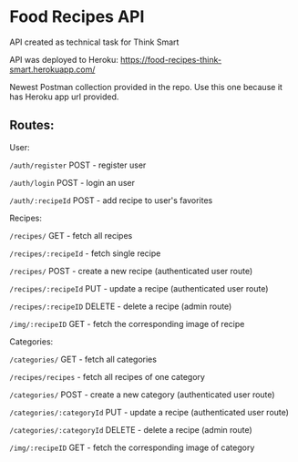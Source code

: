 # Food Recipes API

API created as technical task for Think Smart

API was deployed to Heroku: https://food-recipes-think-smart.herokuapp.com/

Newest Postman collection provided in the repo. Use this one because it has Heroku app url provided.

## Routes:

User:

`/auth/register` POST - register user

`/auth/login` POST - login an user

`/auth/:recipeId` POST - add recipe to user's favorites

Recipes:

`/recipes/` GET - fetch all recipes

`/recipes/:recipeId` - fetch single recipe

`/recipes/` POST - create a new recipe (authenticated user route)

`/recipes/:recipeId` PUT - update a recipe (authenticated user route)

`/recipes/:recipeID` DELETE - delete a recipe (admin route)

`/img/:recipeID` GET - fetch the corresponding image of recipe

Categories:

`/categories/` GET - fetch all categories

`/recipes/recipes` - fetch all recipes of one category

`/categories/` POST - create a new category (authenticated user route)

`/categories/:categoryId` PUT - update a recipe (authenticated user route)

`/categories/:categoryId` DELETE - delete a recipe (admin route)

`/img/:recipeID` GET - fetch the corresponding image of category

